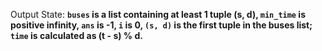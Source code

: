 Output State: **`buses` is a list containing at least 1 tuple (s, d), `min_time` is positive infinity, `ans` is -1, `i` is 0, `(s, d)` is the first tuple in the buses list; `time` is calculated as (t - s) % d.**